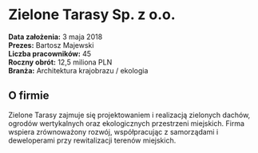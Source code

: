 # Zielone Tarasy Sp. z o.o.

**Data założenia:** 3 maja 2018  
**Prezes:** Bartosz Majewski  
**Liczba pracowników:** 45  
**Roczny obrót:** 12,5 miliona PLN  
**Branża:** Architektura krajobrazu / ekologia

## O firmie
Zielone Tarasy zajmuje się projektowaniem i realizacją zielonych dachów, ogrodów wertykalnych oraz ekologicznych przestrzeni miejskich. Firma wspiera zrównoważony rozwój, współpracując z samorządami i deweloperami przy rewitalizacji terenów miejskich.
